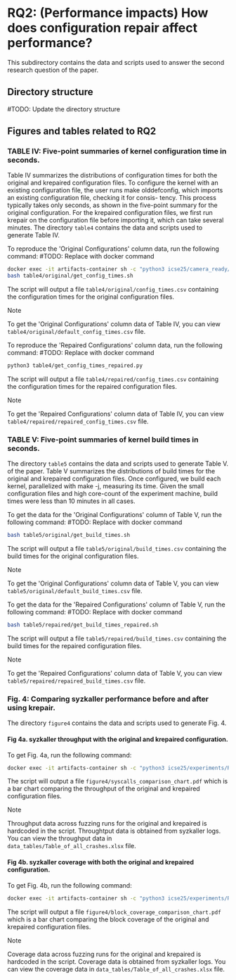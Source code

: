 # RQ2: (Performance impacts) How does configuration repair affect performance?
This subdirectory contains the data and scripts used to answer the second research
question of the paper.

## Directory structure
#TODO: Update the directory structure

## Figures and tables related to RQ2
### TABLE IV: Five-point summaries of kernel configuration time in seconds.
Table IV summarizes the distributions of configuration times for both the
original and krepaired configuration files. To configure the kernel with an
existing configuration file, the user runs make olddefconfig, which imports an
existing configuration file, checking it for consis-
tency.
This process typically takes only seconds, as shown in the five-point summary
for the original configuration.
For the krepaired configuration files, we first run krepair on the
configuration file before importing it, which can take several minutes.
The directory `table4` contains the data and scripts used to generate Table IV.

To reproduce the 'Original Configurations' column data,
run the following command:
#TODO: Replace with docker command
```bash
docker exec -it artifacts-container sh -c "python3 icse25/camera_ready/five_point_summary.py --file icse25/experiments/RQ2/table4/original/default_config_times.csv";
bash table4/original/get_config_times.sh
```
The script will output a file `table4/original/config_times.csv` containing the
configuration times for the original configuration files.

> [!NOTE]
> To get the 'Original Configurations' column data of Table IV,
you can view `table4/original/default_config_times.csv` file.

To reproduce the 'Repaired Configurations' column data,
run the following command:
#TODO: Replace with docker command
```bash
python3 table4/get_config_times_repaired.py
```
The script will output a file `table4/repaired/config_times.csv` containing the
configuration times for the repaired configuration files.
> [!NOTE]
> To get the 'Repaired Configurations' column data of Table IV,
you can view `table4/repaired/repaired_config_times.csv` file.

### TABLE V: Five-point summaries of kernel build times in seconds.
The directory `table5` contains the data and scripts used to generate Table V.
of the paper.
Table V summarizes the distributions of build times for the original and krepaired
configuration files.
Once configured, we build each kernel, parallelized with make -j, measuring its
time.
Given the small configuration files and high core-count of the experiment
machine, build times were less than 10 minutes in all cases.

To get the data for the 'Original Configurations' column of Table V,
run the following command:
#TODO: Replace with docker command
```bash
bash table5/original/get_build_times.sh
```
The script will output a file `table5/original/build_times.csv` containing the
build times for the original configuration files.
> [!NOTE]
> To get the 'Original Configurations' column data of Table V,
you can view `table5/original/default_build_times.csv` file.


To get the data for the 'Repaired Configurations' column of Table V,
run the following command:
#TODO: Replace with docker command
```bash
bash table5/repaired/get_build_times_repaired.sh
```
The script will output a file `table5/repaired/build_times.csv` containing the
build times for the repaired configuration files.
> [!NOTE]
> To get the 'Repaired Configurations' column data of Table V,
you can view `table5/repaired/repaired_build_times.csv` file.

### Fig. 4: Comparing syzkaller performance before and after using krepair.
The directory `figure4` contains the data and scripts used to generate Fig. 4.

#### Fig 4a. syzkaller throughput with the original and krepaired configuration.

To get Fig. 4a, run the following command:
```bash
docker exec -it artifacts-container sh -c "python3 icse25/experiments/RQ2/figure4/syscall_exec_bar_chart.py"; docker cp artifacts-container:/home/apprunner/icse25/experiments/RQ2/figure4/syscalls_comparison_chart.pdf ./syscalls_comparison_chart.pdf; open ./syscalls_comparison_chart.pdf
```
The script will output a file `figure4/syscalls_comparison_chart.pdf` which is
a bar chart comparing the throughput of the original and krepaired configuration
files.
> [!NOTE]
> Throughput data across fuzzing runs for the original and krepaired is hardcoded
in the script. Throughtput data is obtained from syzkaller logs. You can view
the throughput data in `data_tables/Table_of_all_crashes.xlsx` file.

#### Fig 4b. syzkaller coverage with both the original and krepaired configuration.

To get Fig. 4b, run the following command:
```bash
docker exec -it artifacts-container sh -c "python3 icse25/experiments/RQ2/figure4/block_coverage_bar_chart.py"; docker cp artifacts-container:/home/apprunner/icse25/experiments/RQ2/figure4/block_coverage_comparison_chart.pdf ./block_coverage_comparison_chart.pdf; open ./block_coverage_comparison_chart.pdf
```
The script will output a file `figure4/block_coverage_comparison_chart.pdf` which is
a bar chart comparing the block coverage of the original and krepaired configuration
files.
> [!NOTE]
> Coverage data across fuzzing runs for the original and krepaired is hardcoded
in the script. Coverage data is obtained from syzkaller logs. You can view
the coverage data in `data_tables/Table_of_all_crashes.xlsx` file.
